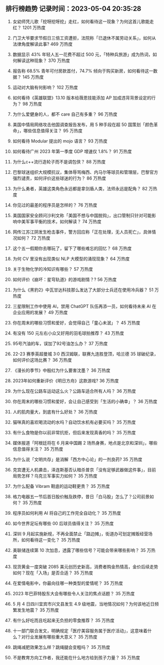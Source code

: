 
## 排行榜趋势 记录时间：2023-05-04 20:35:28
  
  1. 女幼师凭儿歌「挖呀挖呀挖」走红，如何看待这一现象？为何这首儿歌能走红？ 1201 万热度
    
  2. 门卫大爷要求节假日三倍工资遭拒，法院称「已退休不属劳动关系」，如何从法律角度解读此事? 469 万热度
    
  3. 数据显示 43% 年轻人五一花费不超过 500 元，「特种兵旅游」成为热词，如何解读这种现象？ 370 万热度
    
  4. 报告称 68.5% 青年可付房款首付，74.7% 倾向于购买新房，如何看待这一数据？ 145 万热度
    
  5. 运动对大脑有何影响？ 102 万热度
    
  6. 如何看待《英雄联盟》13.10 版本给薇恩技能添加 AP 加成违背背景设定的行为？ 98 万热度
    
  7. 为什么爱健身的人，都不 care 自己有多重？ 96 万热度
    
  8. 美国中情局网络攻击他国调查报告发布，用 5 种手段在超 50 国策划「颜色革命」，哪些信息值得关注？ 95 万热度
    
  9. 如何看待 Modular 提出的 mojo 语言？ 93 万热度
    
  10. 如何看待广州 2023 年第一季度 GDP 增速仅 1.8%？ 91 万热度
    
  11. 为什么c++流行造轮子而不是调包侠？ 88 万热度
    
  12. 巴黎球迷组织大规模抗议，集体辱骂梅西、内马尔等球员和管理层，巴黎官方强烈谴责，如何评价这些球迷的行为？ 86 万热度
    
  13. 为什么勇者，英雄这类角色永远都是拿剑盾人类，法师永远是配角？ 82 万热度
    
  14. 你见过的最差的程序员是怎样的？ 76 万热度
    
  15. 美国国家安全顾问沙利文称「美国不想与中国脱钩」，出口管制只针对可能影响中美军事平衡的技术，如何解读？ 74 万热度
    
  16. 网传江苏江阴发生枪击事件，警方回应称「正在处理，无人员死亡」，具体情况如何？ 72 万热度
    
  17. 这个五一假期你去哪玩了，留下了哪些难忘的回忆？ 68 万热度
    
  18. 为何 CV 里没有出现类似 NLP 大模型的涌现现象？ 64 万热度
    
  19. 关于生物化学的冷知识有哪些？ 57 万热度
    
  20. 如何评价《崩坏：星穹轨道》的游戏剧情？? 56 万热度
    
  21. 为什么《黑豹2》中瓦甘达科技那么发达了大部分士兵还在使用冷兵器？ 51 万热度
    
  22. 三星限制工作中使用 AI，禁用 ChatGPT 队伍再添一员，如何看待未来 AI 在企业应用的发展？ 49 万热度
    
  23. 你在周末的哪些习惯和爱好，会觉得自己「童心未泯」？ 45 万热度
    
  24. 有没有 150 元左右小众又好用的羽毛球拍推荐？ 43 万热度
    
  25. 95号汽油的车，误加了92号油怎么办？ 37 万热度
    
  26. 22-23 赛季英超曼城 3:0 西汉姆联，联赛九连胜登顶，哈兰德 35 球破纪录，如何评价这场比赛？ 36 万热度
    
  27. 《漫长的季节》中殷红为什么要害沈墨？ 36 万热度
    
  28. 2023年如何重新评价《明日方舟》这款游戏? 36 万热度
    
  29. 为什么现在公路车运动这么火？公路车适合所有人吗？ 36 万热度
    
  30. 你在周末的哪些习惯和爱好，会让自己感受到「生活的小确幸」？ 36 万热度
    
  31. 人的肌肉量大，到底有什么好处？ 36 万热度
    
  32. 猫咪真的喜欢喝流动的水吗？自动饮水机有必要买吗？ 35 万热度
    
  33. 有什么食物是你以前非常抗拒，但后来发现真香的吗？ 35 万热度
    
  34. 媒体报道「阿根廷将在 6 月来中国踢 2 场热身赛，地点是北京和深圳」，哪些信息值得关注？ 35 万热度
    
  35. 为什么说「文明共存」是消解「西方中心论」的一剂良药? 35 万热度
    
  36. 克宫遭无人机袭击，泽连斯基否认暗杀普京「没有足够武器做这件事」，目前局势怎样？乌克兰军事实力如何？ 35 万热度
    
  37. 为什么配备 Vibram 鞋底的运动鞋更贵？ 35 万热度
    
  38. 格力电器五一节后首日股价触及跌停，昔日「白马股」怎么了？公司前景如何？ 35 万热度
    
  39. 程序员如何利用 AI 将自己的工作完全自动化？ 35 万热度
    
  40. 如今世界足坛有哪些 00 后球员值得关注？ 35 万热度
    
  41. 深圳 9 月起实施新规，不再全面禁止「路边摊」，街道办可划定摊贩经营场所，如何看待这一变化？ 35 万热度
    
  42. 美联储连续第 10 次加息，透露了哪些信号？可能会带来哪些影响？ 35 万热度
    
  43. 现货黄金一度突破 2085 美元创历史新高，消费者购金热情高，金价后续走势如何？现在「入场」是否合适？ 35 万热度
    
  44. 在爱情电影中，你最向往哪一种类型的爱情呢？ 35 万热度
    
  45. 2023 年巴菲特股东大会有哪些令人关注的焦点话题？ 35 万热度
    
  46. 5 月 4 日四川宜宾市兴文县发生 4.9 级地震，当地情况如何？为何该地近日频繁发生地震？ 35 万热度
    
  47. 有什么好吃而且吃起来无负担的零食推荐？ 35 万热度
    
  48. 十一部门联合发文，明确规定「医疗美容服务属于医疗活动」，这意味着什么？对行业发展有哪些重大意义？ 35 万热度
    
  49. 跳绳减肥效果怎么样？跳绳腿会变粗吗？ 35 万热度
    
  50. 不是教育方向工作者，我还能在什么地方给到孩子力量？ 35 万热度
    